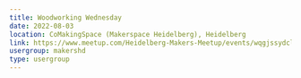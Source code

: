 ```yaml
---
title: Woodworking Wednesday
date: 2022-08-03
location: CoMakingSpace (Makerspace Heidelberg), Heidelberg
link: https://www.meetup.com/Heidelberg-Makers-Meetup/events/wqgjssydclbfb/
usergroup: makershd
type: usergroup
---
```

